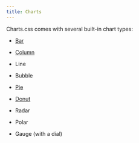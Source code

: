 ```yaml
---
title: Charts
---
```


Charts.css comes with several built-in chart types:

* [Bar](./charts/bar)
* [Column](./charts/column)
* Line
* Bubble

* [Pie](./charts/pie)
* [Donut](./charts/donut)
* Radar
* Polar
* Gauge (with a dial)
